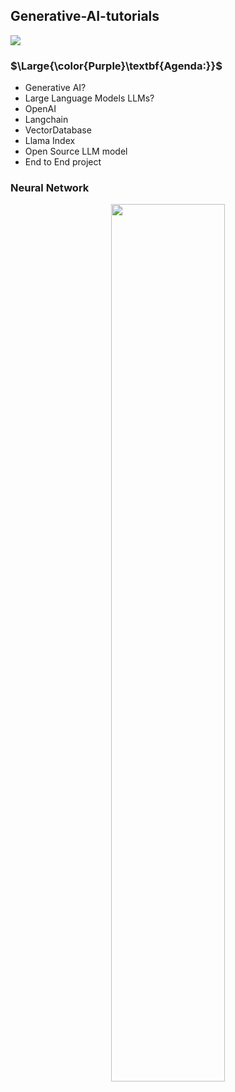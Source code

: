 ## Generative-AI-tutorials
![](https://user-images.githubusercontent.com/12748752/150695343-8977b5d0-3cd4-4959-b90e-9fe72d336d42.png)
### $\Large{\color{Purple}\textbf{Agenda:}}$
* Generative AI?
* Large Language Models LLMs?
* OpenAI
* Langchain
* VectorDatabase
* Llama Index
* Open Source LLM model
* End to End project
  
### Neural Network

<p align="center">
 <img src="https://github.com/iAmKankan/Generative-AI-tutorials/assets/12748752/6001fe67-c59b-4f15-abaa-4f4646aa4481" width=60%/>
</p>
